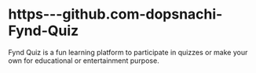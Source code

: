 # https---github.com-dopsnachi-Fynd-Quiz

Fynd Quiz is a fun learning platform to participate in quizzes or make your own for educational or entertainment purpose.
